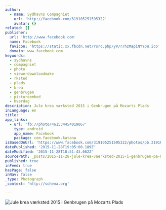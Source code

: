 ```yaml
---
author:
  - name: Sydhavns Compagniet
    url: 'http://facebook.com/319105251595322'
    avatar: {}
related: []
publisher:
  url: 'http://www.facebook.com'
  name: Facebook
  favicon: 'https://static.xx.fbcdn.net/rsrc.php/yV/r/hzMapiNYYpW.ico'
  domain: www.facebook.com
keywords:
  - sydhavns
  - compagniet
  - photo
  - viewerdownloadmake
  - rksted
  - plads
  - krea
  - genbrugen
  - pictureembed
  - hverdag
description: Jule krea værksted 2015 i Genbrugen på Mozarts Plads
inLanguage: en
title: ''
app_links:
  - url: 'fb://photo/461534454019067'
    type: android
    app_name: Facebook
    package: com.facebook.katana
isBasedOnUrl: 'https://www.facebook.com/319105251595322/photos/pb.319105251595322.-2207520000.1448736548./461534454019067/?type=3&src=https%3A%2F%2Fscontent-arn2-1.xx.fbcdn.net%2Fhphotos-xpa1%2Ft31.0-8%2F12247792_461534454019067_5758458622026113969_o.jpg&smallsrc=https%3A%2F%2Fscontent-arn2-1.xx.fbcdn.net%2Fhphotos-xpa1%2Fv%2Ft1.0-9%2F12243435_461534454019067_5758458622026113969_n.jpg%3Foh%3D1e3eaf999eab36d25ba476243a88feb0%26oe%3D56AD3F61&size=2048%2C1360&fbid=461534454019067'
datePublished: '2015-11-28T19:05:00.189Z'
dateModified: '2015-11-28T18:51:43.062Z'
sourcePath: _posts/2015-11-28-jule-krea-vaerksted-2015-i-genbrugen-pa-mozarts-plads.md
published: true
inFeed: true
hasPage: false
inNav: false
_type: Photograph
_context: 'http://schema.org'

---
```

![Jule krea værksted 2015 i Genbrugen på Mozarts Plads](https://scontent.xx.fbcdn.net/hphotos-xpa1/t31.0-8/s720x720/12247792_461534454019067_5758458622026113969_o.jpg)